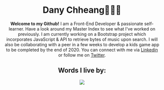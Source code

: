 <div align="center">

# Dany Chheang👩🏻‍💻 

<strong>Welcome to my Github!</strong> I am a Front-End Developer & passionate self-learner. Have a look around my Master Index to see what I've worked on previously. I am currently working on a Bootstrap project which incorporates JavaScript & API to retrieve bytes of music upon search. I will also be collaborating with a peer in a few weeks to develop a kids game app to be completed by the end of 2020.
You can connect with me via [Linkedin](https://www.linkedin.com/in/danychheang/) or follow me on [Twitter](https://twitter.com/DanyChheang). 

## Words I live by:

![](https://pbs.twimg.com/media/Elb0wt_XEAYJC92?format=png&name=900x900)
</div>
<!--
**dcc5235/dcc5235** is a ✨ _special_ ✨ repository because its `README.md` (this file) appears on your GitHub profile.

Here are some ideas to get you started:

- 🔭 I’m currently working on ...
- 🌱 I’m currently learning ...
- 👯 I’m looking to collaborate on ...
- 🤔 I’m looking for help with ...
- 💬 Ask me about ...
- 📫 How to reach me: ...
- 😄 Pronouns: ...
- ⚡ Fun fact: ...
-->
